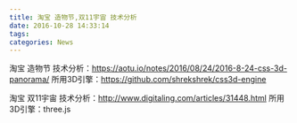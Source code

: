 ```yaml
---
title: 淘宝 造物节,双11宇宙 技术分析
date: 2016-10-28 14:33:14
tags: 
categories: News
---
```


<!--more-->

淘宝 造物节 
技术分析：https://aotu.io/notes/2016/08/24/2016-8-24-css-3d-panorama/
所用3D引擎：https://github.com/shrekshrek/css3d-engine

淘宝 双11宇宙
技术分析：http://www.digitaling.com/articles/31448.html
所用3D引擎：three.js
